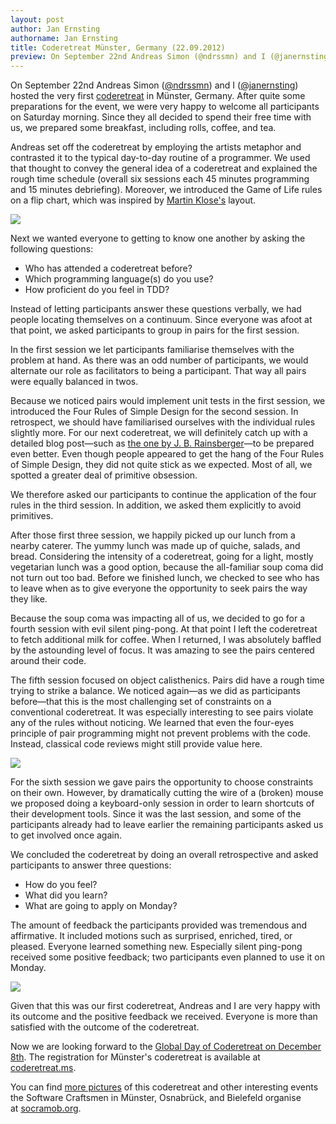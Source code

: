 ```yaml
---
layout: post
author: Jan Ernsting
authorname: Jan Ernsting
title: Coderetreat Münster, Germany (22.09.2012)
preview: On September 22nd Andreas Simon (@ndrssmn) and I (@janernsting) hosted the very first coderetreat in Münster, Germany. After quite some preparations for the event, we were very happy to welcome all participants on Saturday morning. Since they all decided to spend their free time with us, we prepared some breakfast, including rolls, coffee, and tea.
---
```

On September 22nd Andreas Simon ([@ndrssmn](https://twitter.com/ndrssmn)) and I ([@janernsting](https://twitter.com/janernsting)) hosted the very first [coderetreat](http://coderetreat.org/) in Münster, Germany. After quite some preparations for the event, we were very happy to welcome all participants on Saturday morning. Since they all decided to spend their free time with us, we prepared some breakfast, including rolls, coffee, and tea.

Andreas set off the coderetreat by employing the artists metaphor and contrasted it to the typical day-to-day routine of a programmer. We used that thought to convey the general idea of a coderetreat and explained the rough time schedule (overall six sessions each 45 minutes programming and 15 minutes debriefing). Moreover, we introduced the Game of Life rules on a flip chart, which was inspired by [Martin Klose's](https://twitter.com/martinklose) layout.

[![](http://api.ning.com:80/files/H4mvX8SZysb5JGi6NBB2Y6tXFUh5pHTwCDfZ0wa6Fxa5cCsTSVVpXDss1A6LuhOHy43NSmDaf0jyActho7VnHduSR0IyFAdR/golrules.jpg?width=750)](http://api.ning.com:80/files/H4mvX8SZysb5JGi6NBB2Y6tXFUh5pHTwCDfZ0wa6Fxa5cCsTSVVpXDss1A6LuhOHy43NSmDaf0jyActho7VnHduSR0IyFAdR/golrules.jpg)

Next we wanted everyone to getting to know one another by asking the following questions:

*   Who has attended a coderetreat before?
*   Which programming language(s) do you use?
*   How proficient do you feel in TDD?

Instead of letting participants answer these questions verbally, we had people locating themselves on a continuum. Since everyone was afoot at that point, we asked participants to group in pairs for the first session.

In the first session we let participants familiarise themselves with the problem at hand. As there was an odd number of participants, we would alternate our role as facilitators to being a participant. That way all pairs were equally balanced in twos.

Because we noticed pairs would implement unit tests in the first session, we introduced the Four Rules of Simple Design for the second session. In retrospect, we should have familiarised ourselves with the individual rules slightly more. For our next coderetreat, we will definitely catch up with a detailed blog post—such as [the one by J. B. Rainsberger](http://www.jbrains.ca/permalink/the-four-elements-of-simple-design)—to be prepared even better. Even though people appeared to get the hang of the Four Rules of Simple Design, they did not quite stick as we expected. Most of all, we spotted a greater deal of primitive obsession.

We therefore asked our participants to continue the application of the four rules in the third session. In addition, we asked them explicitly to avoid primitives.

After those first three session, we happily picked up our lunch from a nearby caterer. The yummy lunch was made up of quiche, salads, and bread. Considering the intensity of a coderetreat, going for a light, mostly vegetarian lunch was a good option, because the all-familiar soup coma did not turn out too bad. Before we finished lunch, we checked to see who has to leave when as to give everyone the opportunity to seek pairs the way they like.

Because the soup coma was impacting all of us, we decided to go for a fourth session with evil silent ping-pong. At that point I left the coderetreat to fetch additional milk for coffee. When I returned, I was absolutely baffled by the astounding level of focus. It was amazing to see the pairs centered around their code.

The fifth session focused on object calisthenics. Pairs did have a rough time trying to strike a balance. We noticed again—as we did as participants before—that this is the most challenging set of constraints on a conventional coderetreat. It was especially interesting to see pairs violate any of the rules without noticing. We learned that even the four-eyes principle of pair programming might not prevent problems with the code. Instead, classical code reviews might still provide value here.

[![](http://api.ning.com:80/files/FZN-lhtJCBuwTONlDlYuQmoCdIvwQ2RieSnVvzpT02W3Z2VBJoLv0dc9ACkumWm8GoE4nSgbaVyXGIHmUyqqe*fkx0mAlsTh/fifthsession.jpg?width=750)](http://api.ning.com:80/files/FZN-lhtJCBuwTONlDlYuQmoCdIvwQ2RieSnVvzpT02W3Z2VBJoLv0dc9ACkumWm8GoE4nSgbaVyXGIHmUyqqe*fkx0mAlsTh/fifthsession.jpg)

For the sixth session we gave pairs the opportunity to choose constraints on their own. However, by dramatically cutting the wire of a (broken) mouse we proposed doing a keyboard-only session in order to learn shortcuts of their development tools. Since it was the last session, and some of the participants already had to leave earlier the remaining participants asked us to get involved once again.

We concluded the coderetreat by doing an overall retrospective and asked participants to answer three questions:

*   How do you feel?
*   What did you learn?
*   What are going to apply on Monday?

The amount of feedback the participants provided was tremendous and affirmative. It included motions such as surprised, enriched, tired, or pleased. Everyone learned something new. Especially silent ping-pong received some positive feedback; two participants even planned to use it on Monday.

[![](http://api.ning.com:80/files/Kx3aMiswcFrYIejKKGTelEtdYXmiCjBdVIC6DvKy7bYpz2Sn3AZdKeZbOqTX*y5GAhV5dK7-*jt38WC8g8XBT3524dkEJUe4/retrospective.jpg?width=750)](http://api.ning.com:80/files/Kx3aMiswcFrYIejKKGTelEtdYXmiCjBdVIC6DvKy7bYpz2Sn3AZdKeZbOqTX*y5GAhV5dK7-*jt38WC8g8XBT3524dkEJUe4/retrospective.jpg)

Given that this was our first coderetreat, Andreas and I are very happy with its outcome and the positive feedback we received. Everyone is more than satisfied with the outcome of the coderetreat.

Now we are looking forward to the [Global Day of Coderetreat on December 8th](https://twitter.com/search?q=%23gdcr12). The registration for Münster's coderetreat is available at [coderetreat.ms](http://coderetreat.ms/).

You can find [more pictures](http://www.softwerkskammer.de/photos/album/28401) of this coderetreat and other interesting events the Software Craftsmen in Münster, Osnabrück, and Bielefeld organise at [socramob.org](http://socramob.org).